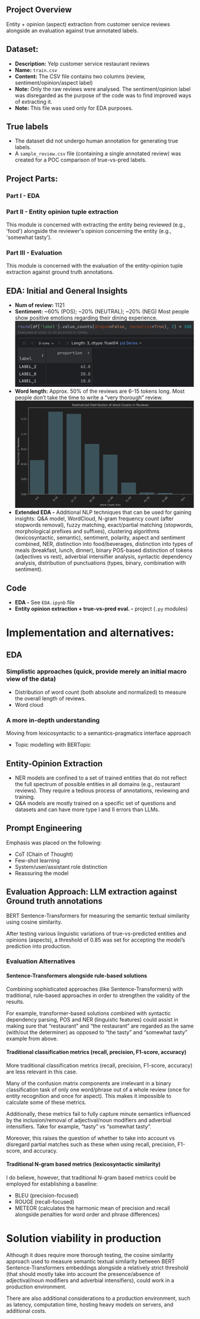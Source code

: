 ## Project Overview
Entity + opinion (aspect) extraction from customer service reviews alongside an evaluation against true annotated labels.


## Dataset:
- **Description:** Yelp customer service restaurant reviews
- **Name:** `train.csv`
- **Content:** The CSV file contains two columns (review, sentiment/opinion/aspect label)
- **Note:** Only the raw reviews were analysed. The sentiment/opinion label was disregarded as the purpose of the code was to find improved ways of extracting it.
- **Note:** This file was used only for EDA purposes.

## True labels
* The dataset did not undergo human annotation for generating true labels.
* A `sample_review.csv` file (containing a single annotated review) was created for a POC comparison of true-vs-pred labels.
 

## Project Parts:
### Part I - EDA
### Part II - Entity opinion tuple extraction
This module is concerned with extracting the entity being reviewed (e.g., 'food') alongside the reviewer's opinion concerning the entity (e.g., 'somewhat tasty').
### Part III - Evaluation
This module is concerned with the evaluation of the entity-opinion tuple extraction against ground truth annotations.


## EDA: Initial and General Insights
* **Num of review:** 1121
* **Sentiment:** ~60% (POS); ~20% (NEUTRAL); ~20% (NEG) 
Most people show positive emotions regarding their dining experience.
![sentiment_distribution](/images/sentiment_distribution.png)
* **Word length:** Approx. 50% of the reviews are 6-15 tokens long.
Most people don’t take the time to write a “very thorough” review.
![word_length](/images/word_length.png)
* **Extended EDA -** Additional NLP techniques that can be used for gaining insights:
Q&A model, WordCloud, N-gram frequency count (after stopwords removal), fuzzy matching, exact/partial matching (stopwords, morphological prefixes and suffixes), clustering algorithms (lexicosyntactic, semantic), sentiment, polarity, aspect and sentiment combined, NER, distinction into food/beverages, distinction into types of meals (breakfast, lunch, dinner), binary POS-based distinction of tokens (adjectives vs rest), adverbial intensifier analysis, syntactic dependency analysis, distribution of punctuations (types, binary, combination with sentiment).


## Code
* **EDA -** See `EDA.ipynb` file
* **Entity opinion extraction + true-vs-pred eval. -** project (`.py` modules)

# Implementation and alternatives:
## EDA
### Simplistic approaches (quick, provide merely an initial macro view of the data)
* Distribution of word count (both absolute and normalized) to measure the overall length of reviews.
* Word cloud

### A more in-depth understanding
Moving from lexicosyntactic to a semantics-pragmatics interface approach
* Topic modelling with BERTopic

## Entity-Opinion Extraction
* NER models are confined to a set of trained entities that do not reflect the full spectrum of possible entities in all domains (e.g., restaurant reviews). They require a tedious process of annotations, reviewing and training.
* Q&A models are mostly trained on a specific set of questions and datasets and can have more type I and II errors than LLMs.

## Prompt Engineering
Emphasis was placed on the following:
* CoT (Chain of Thought)
* Few-shot learning
* System/user/assistant role distinction
* Reassuring the model

## Evaluation Approach: LLM extraction against Ground truth annotations
BERT Sentence-Transformers for measuring the semantic textual similarity using cosine similarity.

After testing various linguistic variations of true-vs-predicted entities and opinions (aspects), a threshold of 0.85 was set for accepting the model’s prediction into production.

### Evaluation Alternatives

#### Sentence-Transformers alongside rule-based solutions
Combining sophisticated approaches (like Sentence-Transformers) with traditional, rule-based approaches in order to strengthen the validity of the results.

For example, transformer-based solutions combined with syntactic dependency parsing, POS and NER (linguistic features) could assist in making sure that “restaurant” and “the restaurant” are regarded as the same (with/out the determiner) as opposed to “the tasty” and “somewhat tasty” example from above.

#### Traditional classification metrics (recall, precision, F1-score, accuracy)
More traditional classification metrics (recall, precision, F1-score, accuracy) are less relevant in this case.

Many of the confusion matrix components are irrelevant in a binary classification task of only one word/phrase out of a whole review (once for entity recognition and once for aspect). This makes it impossible to calculate some of these metrics.

Additionally, these metrics fail to fully capture minute semantics influenced by the inclusion/removal of adjectival/noun modifiers and adverbial intensifiers. Take for example, “tasty” vs “somewhat tasty”.

Moreover, this raises the question of whether to take into account vs disregard partial matches such as these when using recall, precision, F1-score, and accuracy.

#### Traditional N-gram based metrics (lexicosyntactic similarity)
I do believe, however, that traditional N-gram based metrics could be employed for establishing a baseline:
* BLEU (precision-focused)
* ROUGE (recall-focused)
* METEOR (calculates the harmonic mean of precision and recall alongside penalties for word order and phrase differences)

# Solution viability in production
Although it does require more thorough testing, the cosine similarity approach used to measure semantic textual similarity between BERT Sentence-Transformers embeddings alongside a relatively strict threshold (that should mostly take into account the presence/absence of adjectival/noun modifiers and adverbial intensifiers), could work in a production environment.

There are also additional considerations to a production environment, such as latency, computation time, hosting heavy models on servers, and additional costs.